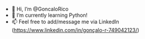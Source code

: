 - 👋 Hi, I’m @GoncaloRico
- 🌱 I’m currently learning Python!
- 📫 Feel free to add/message me via LinkedIn (https://www.linkedin.com/in/gonçalo-r-749042123/)

<!---
GoncaloRico/GoncaloRico is a ✨ special ✨ repository because its `README.md` (this file) appears on your GitHub profile.
You can click the Preview link to take a look at your changes.
--->
